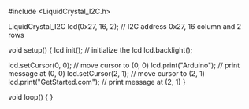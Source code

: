 #include <LiquidCrystal_I2C.h>

LiquidCrystal_I2C lcd(0x27, 16, 2); // I2C address 0x27, 16 column and 2 rows

void setup()
{
  lcd.init(); // initialize the lcd
  lcd.backlight();

  lcd.setCursor(0, 0);         // move cursor to   (0, 0)
  lcd.print("Arduino");        // print message at (0, 0)
  lcd.setCursor(2, 1);         // move cursor to   (2, 1)
  lcd.print("GetStarted.com"); // print message at (2, 1)
}

void loop()
{
}
